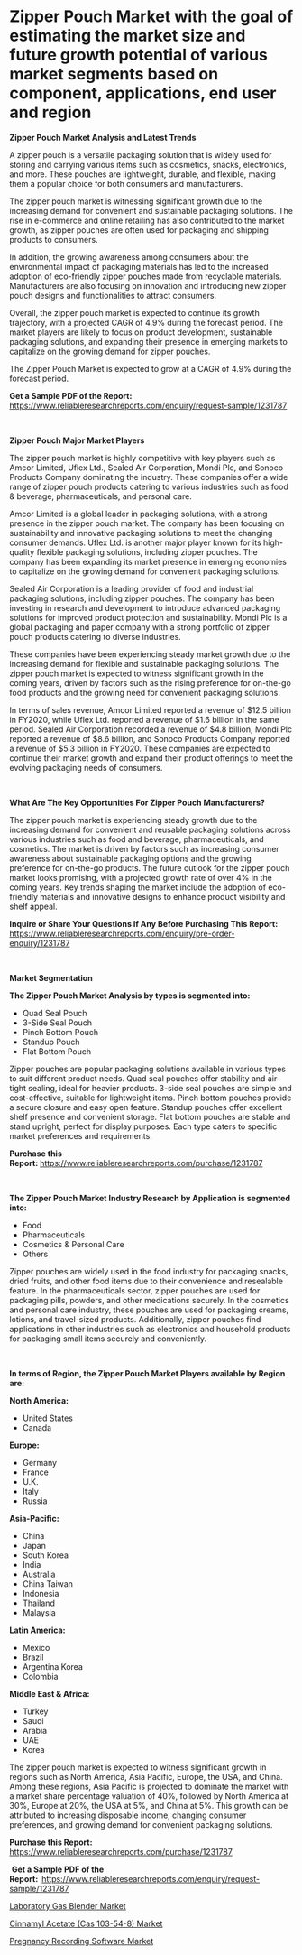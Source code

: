 <p><h1>Zipper Pouch Market with the goal of estimating the market size and future growth potential of various market segments based on component, applications, end user and region</h1></p><p><strong>Zipper Pouch Market Analysis and Latest Trends</strong></p>
<p><p>A zipper pouch is a versatile packaging solution that is widely used for storing and carrying various items such as cosmetics, snacks, electronics, and more. These pouches are lightweight, durable, and flexible, making them a popular choice for both consumers and manufacturers.</p><p>The zipper pouch market is witnessing significant growth due to the increasing demand for convenient and sustainable packaging solutions. The rise in e-commerce and online retailing has also contributed to the market growth, as zipper pouches are often used for packaging and shipping products to consumers.</p><p>In addition, the growing awareness among consumers about the environmental impact of packaging materials has led to the increased adoption of eco-friendly zipper pouches made from recyclable materials. Manufacturers are also focusing on innovation and introducing new zipper pouch designs and functionalities to attract consumers.</p><p>Overall, the zipper pouch market is expected to continue its growth trajectory, with a projected CAGR of 4.9% during the forecast period. The market players are likely to focus on product development, sustainable packaging solutions, and expanding their presence in emerging markets to capitalize on the growing demand for zipper pouches. </p><p>The Zipper Pouch Market is expected to grow at a CAGR of 4.9% during the forecast period.</p></p>
<p><strong>Get a Sample PDF of the Report:&nbsp;</strong> <a href="https://www.reliableresearchreports.com/enquiry/request-sample/1231787">https://www.reliableresearchreports.com/enquiry/request-sample/1231787</a></p>
<p>&nbsp;</p>
<p><strong>Zipper Pouch Major Market Players</strong></p>
<p><p>The zipper pouch market is highly competitive with key players such as Amcor Limited, Uflex Ltd., Sealed Air Corporation, Mondi Plc, and Sonoco Products Company dominating the industry. These companies offer a wide range of zipper pouch products catering to various industries such as food & beverage, pharmaceuticals, and personal care.</p><p>Amcor Limited is a global leader in packaging solutions, with a strong presence in the zipper pouch market. The company has been focusing on sustainability and innovative packaging solutions to meet the changing consumer demands. Uflex Ltd. is another major player known for its high-quality flexible packaging solutions, including zipper pouches. The company has been expanding its market presence in emerging economies to capitalize on the growing demand for convenient packaging solutions.</p><p>Sealed Air Corporation is a leading provider of food and industrial packaging solutions, including zipper pouches. The company has been investing in research and development to introduce advanced packaging solutions for improved product protection and sustainability. Mondi Plc is a global packaging and paper company with a strong portfolio of zipper pouch products catering to diverse industries.</p><p>These companies have been experiencing steady market growth due to the increasing demand for flexible and sustainable packaging solutions. The zipper pouch market is expected to witness significant growth in the coming years, driven by factors such as the rising preference for on-the-go food products and the growing need for convenient packaging solutions.</p><p>In terms of sales revenue, Amcor Limited reported a revenue of $12.5 billion in FY2020, while Uflex Ltd. reported a revenue of $1.6 billion in the same period. Sealed Air Corporation recorded a revenue of $4.8 billion, Mondi Plc reported a revenue of $8.6 billion, and Sonoco Products Company reported a revenue of $5.3 billion in FY2020. These companies are expected to continue their market growth and expand their product offerings to meet the evolving packaging needs of consumers.</p></p>
<p>&nbsp;</p>
<p><strong>What Are The Key Opportunities For Zipper Pouch Manufacturers?</strong></p>
<p><p>The zipper pouch market is experiencing steady growth due to the increasing demand for convenient and reusable packaging solutions across various industries such as food and beverage, pharmaceuticals, and cosmetics. The market is driven by factors such as increasing consumer awareness about sustainable packaging options and the growing preference for on-the-go products. The future outlook for the zipper pouch market looks promising, with a projected growth rate of over 4% in the coming years. Key trends shaping the market include the adoption of eco-friendly materials and innovative designs to enhance product visibility and shelf appeal.</p></p>
<p><strong>Inquire or Share Your Questions If Any Before Purchasing This Report:</strong> <a href="https://www.reliableresearchreports.com/enquiry/pre-order-enquiry/1231787">https://www.reliableresearchreports.com/enquiry/pre-order-enquiry/1231787</a></p>
<p>&nbsp;</p>
<p><strong>Market Segmentation</strong></p>
<p><strong>The Zipper Pouch Market Analysis by types is segmented into:</strong></p>
<p><ul><li>Quad Seal Pouch</li><li>3-Side Seal Pouch</li><li>Pinch Bottom Pouch</li><li>Standup Pouch</li><li>Flat Bottom Pouch</li></ul></p>
<p><p>Zipper pouches are popular packaging solutions available in various types to suit different product needs. Quad seal pouches offer stability and air-tight sealing, ideal for heavier products. 3-side seal pouches are simple and cost-effective, suitable for lightweight items. Pinch bottom pouches provide a secure closure and easy open feature. Standup pouches offer excellent shelf presence and convenient storage. Flat bottom pouches are stable and stand upright, perfect for display purposes. Each type caters to specific market preferences and requirements.</p></p>
<p><strong>Purchase this Report:&nbsp;</strong><a href="https://www.reliableresearchreports.com/purchase/1231787">https://www.reliableresearchreports.com/purchase/1231787</a></p>
<p>&nbsp;</p>
<p><strong>The Zipper Pouch Market Industry Research by Application is segmented into:</strong></p>
<p><ul><li>Food</li><li>Pharmaceuticals</li><li>Cosmetics & Personal Care</li><li>Others</li></ul></p>
<p><p>Zipper pouches are widely used in the food industry for packaging snacks, dried fruits, and other food items due to their convenience and resealable feature. In the pharmaceuticals sector, zipper pouches are used for packaging pills, powders, and other medications securely. In the cosmetics and personal care industry, these pouches are used for packaging creams, lotions, and travel-sized products. Additionally, zipper pouches find applications in other industries such as electronics and household products for packaging small items securely and conveniently.</p></p>
<p>&nbsp;</p>
<p><strong>In terms of Region, the Zipper Pouch Market Players available by Region are:</strong></p>
<p>
    <p> <strong> North America: </strong>
        <ul>
            <li>United States</li>
            <li>Canada</li>
        </ul>
        </p> 
    <p> <strong> Europe: </strong>
        <ul>
            <li>Germany</li>
            <li>France</li>
            <li>U.K.</li>
            <li>Italy</li>
            <li>Russia</li>
        </ul>
        </p> 
    <p> <strong> Asia-Pacific: </strong>
        <ul>
            <li>China</li>
            <li>Japan</li>
            <li>South Korea</li>
            <li>India</li>
            <li>Australia</li>
            <li>China Taiwan</li>
            <li>Indonesia</li>
            <li>Thailand</li>
            <li>Malaysia</li>
        </ul>
        </p> 
    <p> <strong> Latin America: </strong>
        <ul>
            <li>Mexico</li>
            <li>Brazil</li>
            <li>Argentina Korea</li>
            <li>Colombia</li>
        </ul>
        </p> 
    <p> <strong> Middle East & Africa: </strong>
        <ul>
            <li>Turkey</li>
            <li>Saudi</li>
            <li>Arabia</li>
            <li>UAE</li>
            <li>Korea</li>
        </ul>
    </p>
    </p>
<p><p>The zipper pouch market is expected to witness significant growth in regions such as North America, Asia Pacific, Europe, the USA, and China. Among these regions, Asia Pacific is projected to dominate the market with a market share percentage valuation of 40%, followed by North America at 30%, Europe at 20%, the USA at 5%, and China at 5%. This growth can be attributed to increasing disposable income, changing consumer preferences, and growing demand for convenient packaging solutions.</p></p>
<p><strong>Purchase this Report: </strong><a href="https://www.reliableresearchreports.com/purchase/1231787">https://www.reliableresearchreports.com/purchase/1231787</a></p>
<p>&nbsp;<strong>Get a Sample PDF of the Report:&nbsp;&nbsp;</strong><a href="https://www.reliableresearchreports.com/enquiry/request-sample/1231787">https://www.reliableresearchreports.com/enquiry/request-sample/1231787</a></p>
<p><strong></strong></p>
<p><p><a href="https://view.publitas.com/reportprime-1/laboratory-gas-blender-market-size-and-growth-market-segmentation-regional-and-country-breakdowns-and-market-trends-for-period-from-2023-2030/">Laboratory Gas Blender Market</a></p><p><a href="https://view.publitas.com/reportprime-1/cinnamyl-acetate-cas-103-54-8-market-size-market-share-and-global-market-analysis-report-2023-2030/">Cinnamyl Acetate (Cas 103-54-8) Market</a></p><p><a href="https://view.publitas.com/reportprime-1/pregnancy-recording-software-market-analysis-examines-its-scope-on-growth-opportunities-and-forecasted-trends-spanning-from-2023-to-2030/">Pregnancy Recording Software Market</a></p></p>